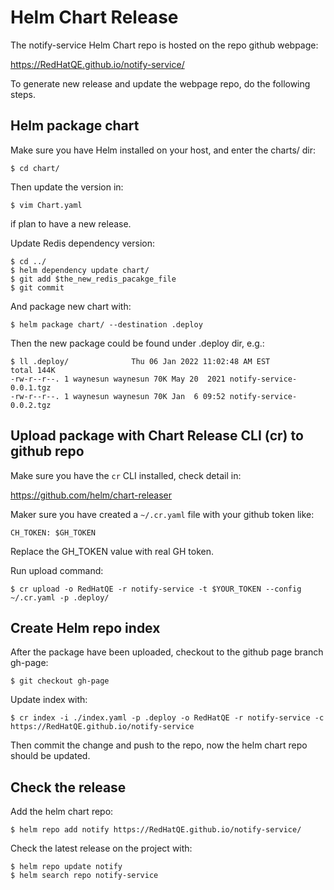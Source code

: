 # Helm Chart Release

The notify-service Helm Chart repo is hosted on the repo github webpage:

https://RedHatQE.github.io/notify-service/

To generate new release and update the webpage repo, do the following steps.

## Helm package chart

Make sure you have Helm installed on your host, and enter the charts/ dir:

    $ cd chart/

Then update the version in:

    $ vim Chart.yaml

if plan to have a new release.

Update Redis dependency version:

    $ cd ../
    $ helm dependency update chart/
    $ git add $the_new_redis_pacakge_file
    $ git commit

And package new chart with:

    $ helm package chart/ --destination .deploy

Then the new package could be found under .deploy dir, e.g.:

    $ ll .deploy/              Thu 06 Jan 2022 11:02:48 AM EST
    total 144K
    -rw-r--r--. 1 waynesun waynesun 70K May 20  2021 notify-service-0.0.1.tgz
    -rw-r--r--. 1 waynesun waynesun 70K Jan  6 09:52 notify-service-0.0.2.tgz

## Upload package with Chart Release CLI (cr) to github repo

Make sure you have the `cr` CLI installed, check detail in:

https://github.com/helm/chart-releaser

Maker sure you have created a `~/.cr.yaml` file with your github token like:

    CH_TOKEN: $GH_TOKEN

Replace the GH_TOKEN value with real GH token.

Run upload command:

    $ cr upload -o RedHatQE -r notify-service -t $YOUR_TOKEN --config ~/.cr.yaml -p .deploy/

## Create Helm repo index

After the package have been uploaded, checkout to the github page branch gh-page:

    $ git checkout gh-page

Update index with:

    $ cr index -i ./index.yaml -p .deploy -o RedHatQE -r notify-service -c https://RedHatQE.github.io/notify-service

Then commit the change and push to the repo, now the helm chart repo should be updated.

## Check the release

Add the helm chart repo:

    $ helm repo add notify https://RedHatQE.github.io/notify-service/

Check the latest release on the project with:

    $ helm repo update notify
    $ helm search repo notify-service
